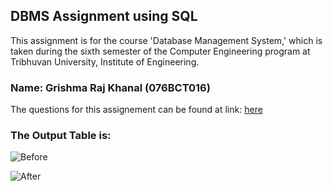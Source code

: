 ## DBMS Assignment using SQL

This assignment is for the course 'Database Management System,' which is taken during the sixth semester of the Computer Engineering program at Tribhuvan University, Institute of Engineering.

### Name: Grishma Raj Khanal (076BCT016)

The questions for this assignement can be found at link: [here](https://tinyurl.com/cnxypw3e) 

### The Output Table is:
![Before](https://i.imgur.com/5988ZZ6.png)

![After](https://i.imgur.com/xSl2aix.png)
